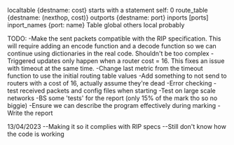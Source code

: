 localtable {destname: cost} starts with a statement self: 0
route_table {destname: (nexthop, cost)}
outports {destname: port}
inports [ports]
inport_names {port: name}
Table global
others local probably

TODO:
-Make the sent packets compatible with the RIP specification. This will require adding an encode function and a decode function so we can continue using dictionaries in the real code. Shouldn't be too complex
-Triggered updates only happen when a router cost = 16. This fixes an issue with timeout at the same time.
-Change last metric from the timeout function to use the initial routing table values
-Add something to not send to routers with a cost of 16, actually assume they're dead
-Error checking - test received packets and config files when starting
-Test on large scale networks
-BS some 'tests' for the report (only 15% of the mark tho so no biggie)
-Ensure we can describe the program effectively during marking
-Write the report

13/04/2023
--Making it so it complies with RIP specs
--Still don't know how the code is working


